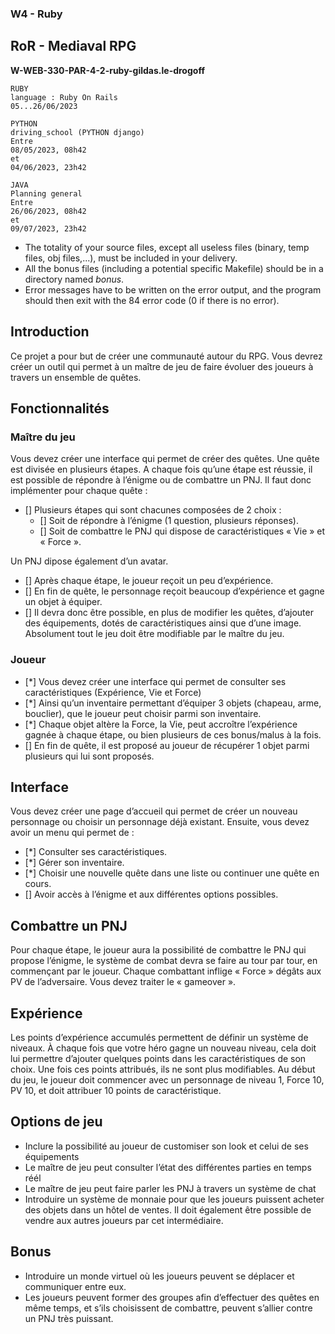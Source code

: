 ### W4 - Ruby

## RoR - Mediaval RPG

**W-WEB-330-PAR-4-2-ruby-gildas.le-drogoff**

```
RUBY
language : Ruby On Rails
05...26/06/2023
```

```
PYTHON
driving_school (PYTHON django)
Entre
08/05/2023, 08h42
et
04/06/2023, 23h42
```

```
JAVA
Planning general
Entre
26/06/2023, 08h42
et
09/07/2023, 23h42
```

- The totality of your source files, except all useless files (binary, temp files, obj files,...), must be included in your delivery.
- All the bonus files (including a potential specific Makefile) should be in a directory named _bonus_.
- Error messages have to be written on the error output, and the program should then exit with the 84 error code (0 if there is no error).

## Introduction

Ce projet a pour but de créer une communauté autour du RPG. Vous devrez créer un outil qui permet à un maître de jeu de faire évoluer des joueurs à travers un ensemble de quêtes.

## Fonctionnalités

### Maître du jeu

Vous devez créer une interface qui permet de créer des quêtes. Une quête est divisée en plusieurs étapes. A chaque fois qu’une étape est réussie, il est possible de répondre à l’énigme ou de combattre un PNJ. Il faut donc implémenter pour chaque quête :

- [] Plusieurs étapes qui sont chacunes composées de 2 choix :
  - [] Soit de répondre à l’énigme (1 question, plusieurs réponses).
  - [] Soit de combattre le PNJ qui dispose de caractéristiques « Vie » et « Force ».

Un PNJ dipose également d’un avatar.

- [] Après chaque étape, le joueur reçoit un peu d’expérience. 
- [] En fin de quête, le personnage reçoit beaucoup d’expérience et gagne un objet à équiper. 
- [] Il devra donc être possible, en plus de modifier les quêtes, d’ajouter des équipements, dotés de caractéristiques ainsi que d’une image. 
Absolument tout le jeu doit être modifiable par le maître du jeu.

### Joueur

- [*] Vous devez créer une interface qui permet de consulter ses caractéristiques (Expérience, Vie et Force) 
- [*] Ainsi qu’un inventaire permettant d’équiper 3 objets (chapeau, arme, bouclier), que le joueur peut choisir parmi son inventaire. 
- [*] Chaque objet altère la Force, la Vie, peut accroître l’expérience gagnée à chaque étape, ou bien plusieurs de ces bonus/malus à la fois. 
- [] En fin de quête, il est proposé au joueur de récupérer 1 objet parmi plusieurs qui lui sont proposés.

## Interface

Vous devez créer une page d’accueil qui permet de créer un nouveau personnage ou choisir un personnage déjà existant. Ensuite, vous devez avoir un menu qui permet de :

- [*] Consulter ses caractéristiques.
- [*] Gérer son inventaire.
- [*] Choisir une nouvelle quête dans une liste ou continuer une quête en cours.
- [] Avoir accès à l’énigme et aux différentes options possibles.

## Combattre un PNJ

Pour chaque étape, le joueur aura la possibilité de combattre le PNJ qui propose l’énigme, le système de combat devra se faire au tour par tour, en commençant par le joueur. Chaque combattant inflige « Force » dégâts aux PV de l’adversaire. Vous devez traiter le « gameover ».

## Expérience

Les points d’expérience accumulés permettent de définir un système de niveaux. À chaque fois que votre héro gagne un nouveau niveau, cela doit lui permettre d’ajouter quelques points dans les caractéristiques de son choix. Une fois ces points attribués, ils ne sont plus modifiables. Au début du jeu, le joueur doit commencer avec un personnage de niveau 1, Force 10, PV 10, et doit attribuer 10 points de caractéristique.

## Options de jeu

- Inclure la possibilité au joueur de customiser son look et celui de ses équipements
- Le maître de jeu peut consulter l’état des différentes parties en temps réél
- Le maître de jeu peut faire parler les PNJ à travers un système de chat
- Introduire un système de monnaie pour que les joueurs puissent acheter des objets dans un hôtel de ventes. Il doit également être possible de vendre aux autres joueurs par cet intermédiaire.

## Bonus

- Introduire un monde virtuel où les joueurs peuvent se déplacer et communiquer entre eux.
- Les joueurs peuvent former des groupes afin d’effectuer des quêtes en même temps, et s’ils choisissent de combattre, peuvent s’allier contre un PNJ très puissant.
